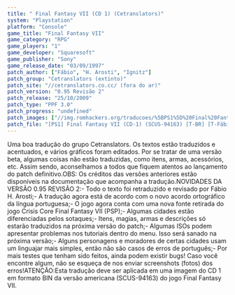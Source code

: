 ```yaml
---
title: " Final Fantasy VII (CD 1) (Cetranslators)"
system: "Playstation"
platform: "Console"
game_title: "Final Fantasy VII"
game_category: "RPG"
game_players: "1"
game_developer: "Squaresoft"
game_publisher: "Sony"
game_release_date: "03/09/1997"
patch_author: ["Fábio", "H. Arosti", "Ignitz"]
patch_group: "Cetranslators (extinto)"
patch_site: "//cetranslators.co.cc/ (fora do ar)"
patch_version: "0.95 Revisão 2"
patch_release: "25/10/2009"
patch_type: "PPF 3.0"
patch_progress: "undefined"
patch_images: ["//img.romhackers.org/traducoes/%5BPS1%5D%20Final%20Fantasy%20VII%20-%20Cetranslators%20-%201.jpg","//img.romhackers.org/traducoes/%5BPS1%5D%20Final%20Fantasy%20VII%20-%20Cetranslators%20-%202.jpg","//img.romhackers.org/traducoes/%5BPS1%5D%20Final%20Fantasy%20VII%20-%20Cetranslators%20-%203.jpg"]
patch_file: "[PS1] Final Fantasy VII (CD-1) (SCUS-94163) [T-BR] [T-Fábio H. Arosti, Ignitz e grande elenco G-Cetranslators] [V-0.95 Revisão 2 A-2009].7z"
---
```

Uma boa tradução do grupo Cetranslators. Os textos estão traduzidos e acentuados, e vários gráficos foram editados. Por se tratar de uma versão beta, algumas coisas não estão traduzidas, como itens, armas, acessórios, etc. Assim sendo, aconselhamos a todos que fiquem atentos ao lançamento do patch definitivo.OBS: Os créditos das versões anteriores estão disponíveis na documentação que acompanha a tradução.NOVIDADES DA VERSÃO 0.95 REVISÃO 2:- Todo o texto foi retraduzido e revisado por Fábio H. Arosti;- A tradução agora está de acordo com o novo acordo ortográfico da língua portuguesa;- O jogo agora conta com uma nova fonte retirada do jogo Crisis Core Final Fantasy VII (PSP);- Algumas cidades estão diferenciadas pelos sotaques;- Itens, magias, armas e descrições só estarão traduzidos na próxima versão do patch;- Algumas ISOs podem apresentar problemas nos tutoriais dentro do menu. Isso será sanado na próxima versão;- Alguns personagens e moradores de certas cidades usam um linguajar mais simples, então não são casos de erros de português;- Por mais testes que tenham sido feitos, ainda podem existir bugs! Caso você encontre algum, não se esqueça de nos enviar screenshots (fotos) dos erros!ATENÇÃO:Esta tradução deve ser aplicada em uma imagem do CD 1 em formato BIN da versão americana (SCUS-94163) do jogo Final Fantasy VII.